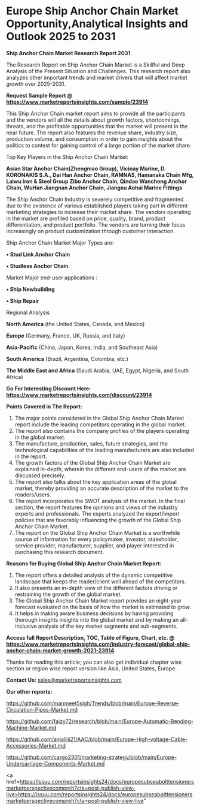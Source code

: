 # Europe Ship Anchor Chain Market Opportunity,Analytical Insights and Outlook 2025 to 2031

<strong>Ship Anchor Chain Market Research Report 2031</strong>

The Research Report on Ship Anchor Chain Market is a Skillful and Deep Analysis of the Present Situation and Challenges. This research report also analyzes other important trends and market drivers that will affect market growth over 2025-2031.

<strong>Request Sample Report @ <a href=https://www.marketreportsinsights.com/sample/23914>https://www.marketreportsinsights.com/sample/23914</a></strong>

This Ship Anchor Chain market report aims to provide all the participants and the vendors will all the details about growth factors, shortcomings, threats, and the profitable opportunities that the market will present in the near future. The report also features the revenue share, industry size, production volume, and consumption in order to gain insights about the politics to contest for gaining control of a large portion of the market share.

Top Key Players in the Ship Anchor Chain Market:

<strong>Asian Star Anchor Chain(Zhengmao Group), Vicinay Marine, D. KORONAKIS S.A., Dai Han Anchor Chain, RAMNAS, Hamanaka Chain Mfg, Laiwu Iron & Steel Group Zibo Anchor Chain, Qindao Wancheng Anchor Chain, WuHan Jiangnan Anchor Chain, Jiangsu Aohai Marine Fittings</strong>

The Ship Anchor Chain Industry is severely competitive and fragmented due to the existence of various established players taking part in different marketing strategies to increase their market share. The vendors operating in the market are profiled based on price, quality, brand, product differentiation, and product portfolio. The vendors are turning their focus increasingly on product customization through customer interaction.

Ship Anchor Chain Market Major Types are:

<strong>• Stud Link Anchor Chain

• Studless Anchor Chain</strong>

Market Major end-user applications :

<strong>• Ship Newbuilding

• Ship Repair</strong>

Regional Analysis

</u><strong><b>North America</b></strong> (the United States, Canada, and Mexico)

<strong><b>Europe </b></strong>(Germany, France, UK, Russia, and Italy)

<strong><b>Asia-Pacific</b></strong> (China, Japan, Korea, India, and Southeast Asia)

<strong><b>South America</b></strong> (Brazil, Argentina, Colombia, etc.)

<strong><b>The Middle East and Africa</b></strong> (Saudi Arabia, UAE, Egypt, Nigeria, and South Africa)

<strong>Go For Interesting Discount Here: <a href=https://www.marketreportsinsights.com/discount/23914>https://www.marketreportsinsights.com/discount/23914</a></strong>

<strong>Points Covered in The Report:</strong>
<ol>
  <li>The major points considered in the Global Ship Anchor Chain Market report include the leading competitors operating in the global market.</li>
  <li>The report also contains the company profiles of the players operating in the global market.</li>
  <li>The manufacture, production, sales, future strategies, and the technological capabilities of the leading manufacturers are also included in the report.</li>
  <li>The growth factors of the Global Ship Anchor Chain Market are explained in-depth, wherein the different end-users of the market are discussed precisely.</li>
  <li>The report also talks about the key application areas of the global market, thereby providing an accurate description of the market to the readers/users.</li>
  <li>The report incorporates the SWOT analysis of the market. In the final section, the report features the opinions and views of the industry experts and professionals. The experts analyzed the export/import policies that are favorably influencing the growth of the Global Ship Anchor Chain Market.</li>
  <li>The report on the Global Ship Anchor Chain Market is a worthwhile source of information for every policymaker, investor, stakeholder, service provider, manufacturer, supplier, and player interested in purchasing this research document.</li>
</ol>
<strong>Reasons for Buying Global Ship Anchor Chain Market Report:</strong>

<ol>
  <li>The report offers a detailed analysis of the dynamic competitive landscape that keeps the reader/client well ahead of the competitors.</li>
  <li>It also presents an in-depth view of the different factors driving or restraining the growth of the global market.</li>
  <li>The Global Ship Anchor Chain Market report provides an eight-year forecast evaluated on the basis of how the market is estimated to grow.</li>
  <li>It helps in making aware business decisions by having providing thorough insights insights into the global market and by making an all-inclusive analysis of the key market segments and sub-segments.</li>
</ol>
<strong>Access full Report Description, TOC, Table of Figure, Chart, etc. @ <a href=https://www.marketreportsinsights.com/industry-forecast/global-ship-anchor-chain-market-growth-2021-23914>https://www.marketreportsinsights.com/industry-forecast/global-ship-anchor-chain-market-growth-2021-23914</a></strong>


Thanks for reading this article; you can also get individual chapter wise section or region wise report version like Asia, United States, Europe.

<strong>Contact Us:</strong>
sales@marketreportsinsights.com

<strong>Our other reports:</strong>

<a href=https://github.com/manmeet5sigh/Trends/blob/main/Europe-Reverse-Circulation-Pipes-Market.md>https://github.com/manmeet5sigh/Trends/blob/main/Europe-Reverse-Circulation-Pipes-Market.md</a>

<a href=https://github.com/faizy72/research/blob/main/Europe-Automatic-Bending-Machine-Market.md>https://github.com/faizy72/research/blob/main/Europe-Automatic-Bending-Machine-Market.md</a>

<a href=https://github.com/anjaliiii21/AAC/blob/main/Europe-High-voltage-Cable-Accessories-Market.md>https://github.com/anjaliiii21/AAC/blob/main/Europe-High-voltage-Cable-Accessories-Market.md</a>

<a href=https://github.com/cargo2301/marketing-strategy/blob/main/Europe-Undercarriage-Components-Market.md>https://github.com/cargo2301/marketing-strategy/blob/main/Europe-Undercarriage-Components-Market.md</a>

<a href=https://issuu.com/reportsinsights24/docs/europesubseabolttensionersmarketperspectivecompreh?cta=post-publish-view-live>https://issuu.com/reportsinsights24/docs/europesubseabolttensionersmarketperspectivecompreh?cta=post-publish-view-live</a>"
